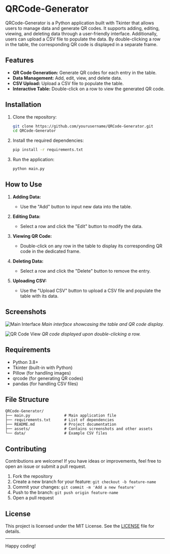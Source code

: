 # QRCode-Generator

QRCode-Generator is a Python application built with Tkinter that allows users to manage data and generate QR codes. It supports adding, editing, viewing, and deleting data through a user-friendly interface. Additionally, users can upload a CSV file to populate the data. By double-clicking a row in the table, the corresponding QR code is displayed in a separate frame.

## Features

- **QR Code Generation:** Generate QR codes for each entry in the table.
- **Data Management:** Add, edit, view, and delete data.
- **CSV Upload:** Upload a CSV file to populate the table.
- **Interactive Table:** Double-click on a row to view the generated QR code.

## Installation

1. Clone the repository:
   ```bash
   git clone https://github.com/yourusername/QRCode-Generator.git
   cd QRCode-Generator
   ```

2. Install the required dependencies:
   ```bash
   pip install -r requirements.txt
   ```

3. Run the application:
   ```bash
   python main.py
   ```

## How to Use

1. **Adding Data:**
   - Use the "Add" button to input new data into the table.

2. **Editing Data:**
   - Select a row and click the "Edit" button to modify the data.

3. **Viewing QR Code:**
   - Double-click on any row in the table to display its corresponding QR code in the dedicated frame.

4. **Deleting Data:**
   - Select a row and click the "Delete" button to remove the entry.

5. **Uploading CSV:**
   - Use the "Upload CSV" button to upload a CSV file and populate the table with its data.

## Screenshots

![Main Interface](path/to/screenshot_main.png)
*Main interface showcasing the table and QR code display.*

![QR Code View](path/to/screenshot_qrcode.png)
*QR code displayed upon double-clicking a row.*

## Requirements

- Python 3.8+
- Tkinter (built-in with Python)
- Pillow (for handling images)
- qrcode (for generating QR codes)
- pandas (for handling CSV files)

## File Structure

```
QRCode-Generator/
├── main.py               # Main application file
├── requirements.txt      # List of dependencies
├── README.md             # Project documentation
├── assets/               # Contains screenshots and other assets
└── data/                 # Example CSV files
```

## Contributing

Contributions are welcome! If you have ideas or improvements, feel free to open an issue or submit a pull request.

1. Fork the repository
2. Create a new branch for your feature: `git checkout -b feature-name`
3. Commit your changes: `git commit -m 'Add a new feature'`
4. Push to the branch: `git push origin feature-name`
5. Open a pull request

## License

This project is licensed under the MIT License. See the [LICENSE](LICENSE) file for details.

---

Happy coding!
